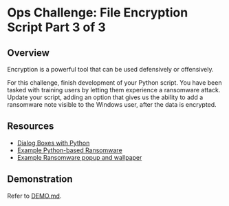 # Ops Challenge: File Encryption Script Part 3 of 3

## Overview

Encryption is a powerful tool that can be used defensively or offensively.

For this challenge, finish development of your Python script. You have been tasked with training users by letting them experience a ransomware attack. Update your script, adding an option that gives us the ability to add a ransomware note visible to the Windows user, after the data is encrypted.

## Resources

- [Dialog Boxes with Python](https://www.devdungeon.com/content/dialog-boxes-python)
- [Example Python-based Ransomware](https://github.com/ncorbuk/Python-Ransomware/blob/master/RansomWare.py)
- [Example Ransomware popup and wallpaper](https://www.secpod.com/blog/wp-content/uploads/2017/05/Screenshot-from-2017-05-14-23-42-20.png)

## Demonstration

Refer to [DEMO.md](DEMO.md).

